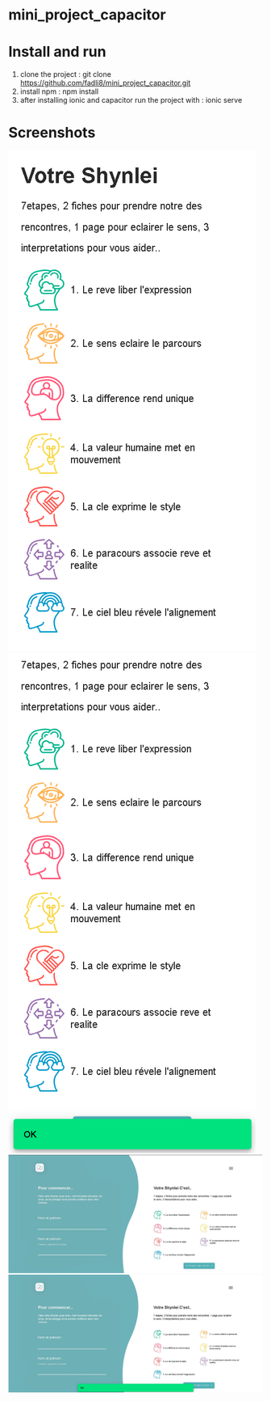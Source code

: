 # mini_project_capacitor

# Install and run
1. clone the project : git clone https://github.com/fadli8/mini_project_capacitor.git
2. install npm : npm install
3. after installing ionic and capacitor run the project with : ionic serve

# Screenshots
![mobile pic.](https://github.com/fadli8/mini_project_capacitor/blob/master/src/assets/images/localhost_8100_home(redmi%209).png?raw=true)
![mobile pic after clic.](https://github.com/fadli8/mini_project_capacitor/blob/master/src/assets/images/localhost_8100_home(redmi%209)%20(1).png?raw=true)
![web pic.](https://github.com/fadli8/mini_project_capacitor/blob/master/src/assets/images/Screenshot%202023-08-17%20024341.jpg?raw=true)
![web pic after clic.](https://github.com/fadli8/mini_project_capacitor/blob/master/src/assets/images/Screenshot%202023-08-17%20025251.jpg?raw=true)

